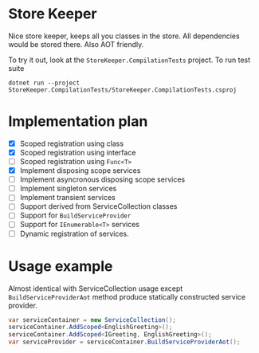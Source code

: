 Store Keeper
============

Nice store keeper, keeps all you classes in the store. All dependencies would be stored there. Also AOT friendly.

To try it out, look at the `StoreKeeper.CompilationTests` project.
To run test suite

    dotnet run --project StoreKeeper.CompilationTests/StoreKeeper.CompilationTests.csproj 

# Implementation plan

- [x] Scoped registration using class
- [x] Scoped registration using interface
- [ ] Scoped registration using `Func<T>`
- [x] Implement disposing scope services
- [ ] Implement asyncronous disposing scope services
- [ ] Implement singleton services
- [ ] Implement transient services
- [ ] Support derived from ServiceCollection classes
- [ ] Support for `BuildServiceProvider`
- [ ] Support for `IEnumerable<T>` services
- [ ] Dynamic registration of services.

# Usage example

Almost identical with ServiceCollection usage except `BuildServiceProviderAot` method produce statically constructed service provider.

```csharp
var serviceContainer = new ServiceCollection();
serviceContainer.AddScoped<EnglishGreeting>();
serviceContainer.AddScoped<IGreeting, EnglishGreeting>();
var serviceProvider = serviceContainer.BuildServiceProviderAot();
```
